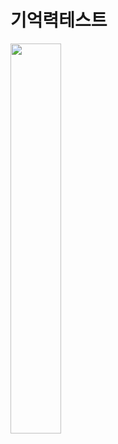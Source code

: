 # 기억력테스트

<img width="40%" src="https://user-images.githubusercontent.com/94899919/173288368-fcdfdf3a-ae44-4d10-90de-2afcbd3627f4.gif"/>
